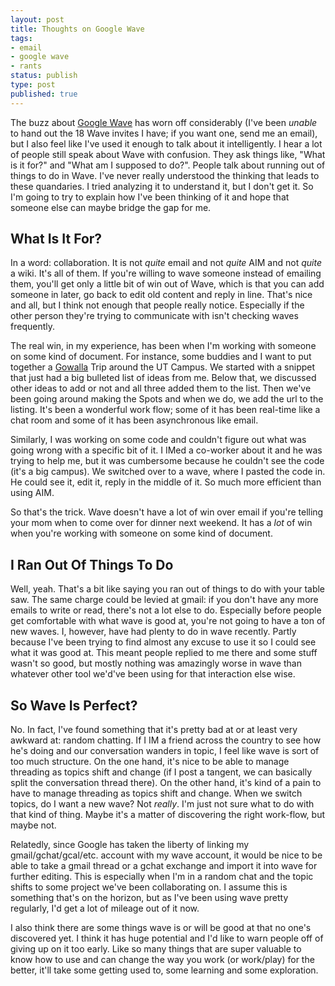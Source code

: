 ```yaml
---
layout: post
title: Thoughts on Google Wave
tags:
- email
- google wave
- rants
status: publish
type: post
published: true
---
```

The buzz about <a href="http://wave.google.com">Google Wave</a> has worn off considerably (I've been <em>unable</em> to hand out the 18 Wave invites I have; if you want one, send me an email), but I also feel like I've used it enough to talk about it intelligently. I hear a lot of people still speak about Wave with confusion. They ask things like, "What is it for?" and "What am I supposed to do?". People talk about running out of things to do in Wave. I've never really understood the thinking that leads to these quandaries. I tried analyzing it to understand it, but I don't get it. So I'm going to try to explain how I've been thinking of it and hope that someone else can maybe bridge the gap for me.

<h2>What Is It For?</h2>
In a word: collaboration. It is not <em>quite</em> email and not <em>quite</em> AIM and not <em>quite</em> a wiki. It's all of them. If you're willing to wave someone instead of emailing them, you'll get only a little bit of win out of Wave, which is that you can add someone in later, go back to edit old content and reply in line. That's nice and all, but I think not enough that people really notice. Especially if the other person they're trying to communicate with isn't checking waves frequently.

The real win, in my experience, has been when I'm working with someone on some kind of document. For instance, some buddies and I want to put together a <a href="http://gowalla.com">Gowalla</a> Trip around the UT Campus. We started with a snippet that just had a big bulleted list of ideas from me. Below that, we discussed other ideas to add or not and all three added them to the list. Then we've been going around making the Spots and when we do, we add the url to the listing. It's been a wonderful work flow; some of it has been real-time like a chat room and some of it has been asynchronous like email.

Similarly, I was working on some code and couldn't figure out what was going wrong with a specific bit of it. I IMed a co-worker about it and he was trying to help me, but it was cumbersome because he couldn't see the code (it's a big campus). We switched over to a wave, where I pasted the code in. He could see it, edit it, reply in the middle of it. So much more efficient than using AIM.

So that's the trick. Wave doesn't have a lot of win over email if you're telling your mom when to come over for dinner next weekend. It has a <em>lot</em> of win when you're working with someone on some kind of document.

<h2>I Ran Out Of Things To Do</h2>
Well, yeah. That's a bit like saying you ran out of things to do with your table saw. The same charge could be levied at gmail: if you don't have any more emails to write or read, there's not a lot else to do. Especially before people get comfortable with what wave is good at, you're not going to have a ton of new waves. I, however, have had plenty to do in wave recently. Partly because I've been trying to find almost any excuse to use it so I could see what it was good at. This meant people replied to me there and some stuff wasn't so good, but mostly nothing was amazingly worse in wave than whatever other tool we'd've been using for that interaction else wise.

<h2>So Wave Is Perfect?</h2>
No. In fact, I've found something that it's pretty bad at or at least very awkward at: random chatting. If I IM a friend across the country to see how he's doing and our conversation wanders in topic, I feel like wave is sort of too much structure. On the one hand, it's nice to be able to manage threading as topics shift and change (if I post a tangent, we can basically split the conversation thread there). On the other hand, it's kind of a pain to have to manage threading as topics shift and change. When we switch topics, do I want a new wave? Not <em>really</em>. I'm just not sure what to do with that kind of thing. Maybe it's a matter of discovering the right work-flow, but maybe not.

Relatedly, since Google has taken the liberty of linking my gmail/gchat/gcal/etc. account with my wave account, it would be nice to be able to take a gmail thread or a gchat exchange and import it into wave for further editing. This is especially when I'm in a random chat and the topic shifts to some project we've been collaborating on. I assume this is something that's on the horizon, but as I've been using wave pretty regularly, I'd get a lot of mileage out of it now.

I also think there are some things wave is or will be good at that no one's discovered yet. I think it has huge potential and I'd like to warn people off of giving up on it too early. Like so many things that are super valuable to know how to use and can change the way you work (or work/play) for the better, it'll take some getting used to, some learning and some exploration.
